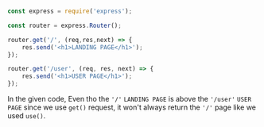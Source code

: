 ``` javascript

const express = require('express');

const router = express.Router();

router.get('/', (req,res,next) => {
    res.send('<h1>LANDING PAGE</h1>');
});

router.get('/user', (req, res, next) => {
    res.send('<h1>USER PAGE</h1>');
});

```

In the given code, Even tho the `'/'` `LANDING PAGE` is above the `'/user'` `USER PAGE` since we use `get()`
request, it won't always return the `'/'` page like we used `use()`.
